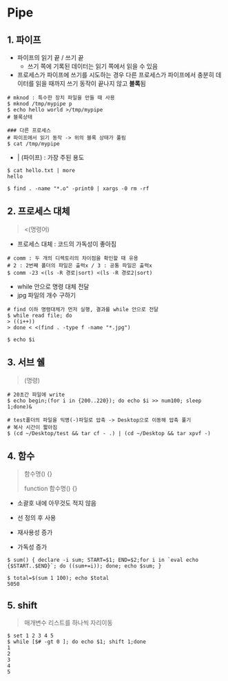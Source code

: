 ﻿# Pipe
## 1. 파이프

- 파이프의 읽기 끝 / 쓰기 끝
  - 쓰기 쪽에 기록된 데이터는 읽기 쪽에서 읽을 수 있음
- 프로세스가 파이프에 쓰기를 시도하는 경우 다른 프로세스가 파이프에서 충분히 데이터를 읽을 때까지 쓰기 동작이 끝나지 않고 **블록**됨

```
# mknod : 특수한 장치 파일을 만들 때 사용
$ mknod /tmp/mypipe p
$ echo hello world >/tmp/mypipe
# 블록상태

### 다른 프로세스
# 파이프에서 읽기 동작 -> 위의 블록 상태가 풀림
$ cat /tmp/mypipe
```

- | (파이프) : 가장 주된 용도

```
$ cat hello.txt | more
hello

$ find . -name "*.o" -print0 | xargs -0 rm -rf
```



## 2. 프로세스 대체

> \<(명령어)

- 프로세스 대체 : 코드의 가독성이 좋아짐

```
# comm : 두 개의 디렉토리의 차이점을 확인할 때 유용
# 2 : 2번째 폴더의 파일은 출력x / 3 : 공통 파일은 출력x
$ comm -23 <(ls -R 경로|sort) <(ls -R 경로2|sort)
```

- while 안으로 명령 대체 전달
- jpg 파일의 개수 구하기

```
# find 이하 명령대체가 먼저 실행, 결과를 while 안으로 전달
$ while read file; do
> ((i++))
> done < <(find . -type f -name "*.jpg")

$ echo $i
```



## 3. 서브 쉘

> (명령)

```
# 20초간 파일에 write
$ echo begin;(for i in {200..220}); do echo $i >> num100; sleep 1;done)&

# test폴더의 파일을 익명(-)파일로 압축 -> Desktop으로 이동해 압축 풀기
# 복사 시간이 짧아짐
$ (cd ~/Desktop/test && tar cf - .) | (cd ~/Desktop && tar xpvf -)
```



## 4. 함수

> 함수명() {}
>
> function 함수명() {}

- 소괄호 내에 아무것도 적지 않음
- 선 정의 후 사용

- 재사용성 증가
- 가독성 증가

```
$ sum() { declare -i sum; START=$1; END=$2;for i in `eval echo {$START..$END}`; do ((sum+=i)); done; echo $sum; }

$ total=$(sum 1 100); echo $total
5050
```



## 5. shift

>매개변수 리스트를 하나씩 자리이동

```
$ set 1 2 3 4 5
$ while [$# -gt 0 ]; do echo $1; shift 1;done
1
2
3
4
5
```







